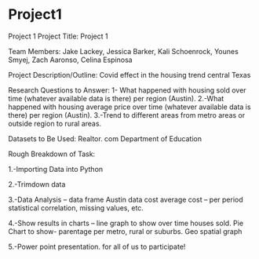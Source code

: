 # Project1
Project 1
Project Title: Project 1

Team Members: Jake Lackey, Jessica Barker, Kali Schoenrock,
		    Younes Smyej, Zach Aaronso, Celina Espinosa

Project Description/Outline: 
Covid effect in the housing trend central Texas

Research Questions to Answer: 
1-	What happened with housing sold over time (whatever available data is there) per region (Austin).
2.-What happened with housing average price over time (whatever available data is there) per region (Austin).
3.-Trend to different areas from metro areas or outside region to rural areas.

Datasets to Be Used:
Realtor. com 
Department of Education



Rough Breakdown of Task:

1.-Importing Data into Python

2.-Trimdown data 

3.-Data Analysis – data frame Austin data cost average cost – per period statistical correlation, missing values, etc.

4.-Show results in charts – line graph to show over time houses sold.
 Pie Chart to show- parentage per metro, rural or suburbs.
Geo spatial graph 

5.-Power point presentation. for all of us to participate!
